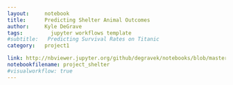 ```yaml
---
layout:     notebook
title:      Predicting Shelter Animal Outcomes
author:     Kyle DeGrave
tags: 		  jupyter workflows template
#subtitle:   Predicting Survival Rates on Titanic
category:   project1

link: http://nbviewer.jupyter.org/github/degravek/notebooks/blob/master/project_shelter.ipynb?flush_cache=true
notebookfilename: project_shelter
#visualworkflow: true
---
```

